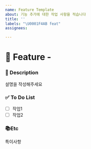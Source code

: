 ```yaml
---
name: Feature Template
about: 기능 추가에 대한 작업 사항을 적습니다
title: ''
labels: "\U0001F4AB feat"
assignees: 

---
```


# 🚀 Feature - <!--( 작업 내용 )-->
<!-- 위 작업내용 주석에 어떤 기능인지 적어주세요 -->


### 📝 Description
<!-- 아래에 설명을 적어주세요 -->
설명을 작성해주세요

### ✅ To Do List
<!-- 아래에 어떤 작업을 해야 하는지 적어주세요 -->
- [ ] 작업1
- [ ] 작업2

### 📚Etc
<!-- 작업 중 특이사항이 생기면 적어주세요 -->
특이사항
 
